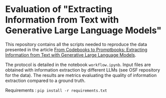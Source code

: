 # Evaluation of "Extracting Information from Text with Generative Large Language Models"

This repository contains all the scripts needed to reproduce the data presented in the article [From Codebooks to Promptbooks: Extracting Information from Text with Generative Large Language Models](https://osf.io/preprints/socarxiv/wjvfq_v1).

The protocol is detailed in the notebook `workflow.ipynb`. Input files are obtained with information extraction by different LLMs (see OSF repository for the data). The results are metrics evaluating the quality of information extraction compared to a ground truth.

Requirements : `pip install -r requirements.txt`

